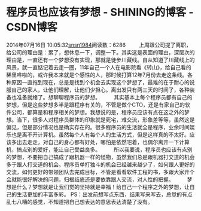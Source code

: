 # 程序员也应该有梦想 - SHINING的博客 - CSDN博客
2014年07月16日 10:05:32[snsn1984](https://me.csdn.net/snsn1984)阅读数：6286
        上周跟公司提了离职，给公司的理由是：累了，想休息一下，调整一下。其实这是表面的理由，深层次的理由是，一直还有一个梦想没有实现，那就是徒步川藏线。自从知道了川藏线上的风景，就一直惦记着去走一圈，11年自己一个人在电影院看《转山》，给自己看的稀里哗啦的，或许我本来就是个感性的人，那时候打算12年7月份去走这条线。各种原因一直拖到现在，总是是找到个机会去实现这个梦想了，最难的在于耐心的说服自己的家人，让他们理解，让他们少担心。离出发只有两三天的时间了，各种装备也准备就绪了。想聊聊程序员的梦想。
        其实基本上每个程序员都有自己的梦想，但是这些梦想多半是跟程序有关的，不管是做个CTO，还是有家自己的软件公司，都算是和程序相关的梦想。我想说的是，程序员应该有点在这之外的梦想。当下，很多人对程序员群体的印象就是死宅，难交流，形象差等等，虽然这是偏见，但是部分情况也是确实存在的。很多程序员的生活就全是程序，业余时间娱乐也是离不开计算机。虽然每个人有每个人的生活方式，但是这样真的不太好。应该多出去走走，对自己的身心都有好处，哪怕是依然宅着，也偶尔离开一下计算机，搞点别的爱好，能让自己受益良多。
        所以我要说，程序员也应该有点别的梦想，不要把自己搞成了跟机器一样的怪物，虽然我们总是跟机器打交道的机会多于跟人打交道的机会。程序员单打独斗的机会已经越来越少了，如何跟人更好的交流，如何更好的带领团队去完成目标，不管是看看软件工程的书，多跟大家开个会就能很好解决的问题，归根结底还是要依靠跟人交流，对人性的把握。
        梦想是什么？梦想就是让我们觉的坚持就是幸福！给自己一个程序之外的梦想，让自己的生活更加的丰富多彩。
PS：出发前想写点东西，结果写来写去，总觉的有点乱七八糟的感觉，不知道把自己想表达的意思表达清楚了没有。
